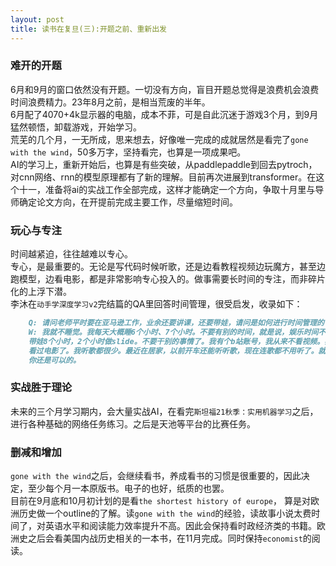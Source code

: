 ```yaml
---
layout: post
title: 读书在复旦(三):开题之前、重新出发
---
```


###  难开的开题
6月和9月的窗口依然没有开题。一切没有方向，盲目开题总觉得是浪费机会浪费时间浪费精力。23年8月之前，是相当荒废的半年。<br>
6月配了4070+4k显示器的电脑，成本不菲，可是自此沉迷于游戏3个月，到9月猛然顿悟，卸载游戏，开始学习。<br>
荒芜的几个月，一无所成，思来想去，好像唯一完成的成就居然是看完了`gone with the wind`，50多万字，坚持看完，也算是一项成果吧。<br>
AI的学习上，重新开始后，也算是有些突破，从paddlepaddle到回去pytroch，对cnn网络、rnn的模型原理都有了新的理解。目前再次进展到transformer。在这个十一，准备将ai的实战工作全部完成，这样才能确定一个方向，争取十月里与导师确定论文方向，在开提前完成主要工作，尽量缩短时间。


###  玩心与专注
时间越紧迫，往往越难以专心。<br>
专心，是最重要的。无论是写代码时候听歌，还是边看教程视频边玩魔方，甚至边跑模型，边看电影，都是非常影响专心投入的。做事需要长时间的专注，而非碎片化的上浮下潜。<br>
李沐在`动手学深度学习v2`完结篇的QA里回答时间管理，很受启发，收录如下：
```markdown
    Q: 请问老师平时要在亚马逊工作，业余还要讲课，还要带娃，请问是如何进行时间管理的？
    W: 我就不睡觉。我每天大概睡6个小时、7个小时。不要有别的时间，就是说，娱乐时间不要有了，每天上班8个小时，
    带娃8个小时，2个小时做slide。不要干别的事情了。我有个b站账号，我从来不看视频。我也不看电影，我很多年没
    看过电影了。我听歌都很少。最近在居家，以前开车还能听听歌，现在连歌都不用听了。就是说，你就不要干别的事情，
    你还是可以的。

```


### 实战胜于理论
未来的三个月学习期内，会大量实战AI，在看完`斯坦福21秋季：实用机器学习`之后，进行各种基础的网络任务练习。之后是天池等平台的比赛任务。


### 删减和增加
`gone with the wind`之后，会继续看书，养成看书的习惯是很重要的，因此决定，至少每个月一本原版书。电子的也好，纸质的也罢。<br>
目前在9月底和10月初计划的是看`the shortest history of europe`， 算是对欧洲历史做一个outline的了解。读`gone with the wind`的经验，读故事小说太费时间了，对英语水平和阅读能力效率提升不高。因此会保持看时政经济类的书籍。欧洲史之后会看美国内战历史相关的一本书，在11月完成。同时保持`economist`的阅读。
